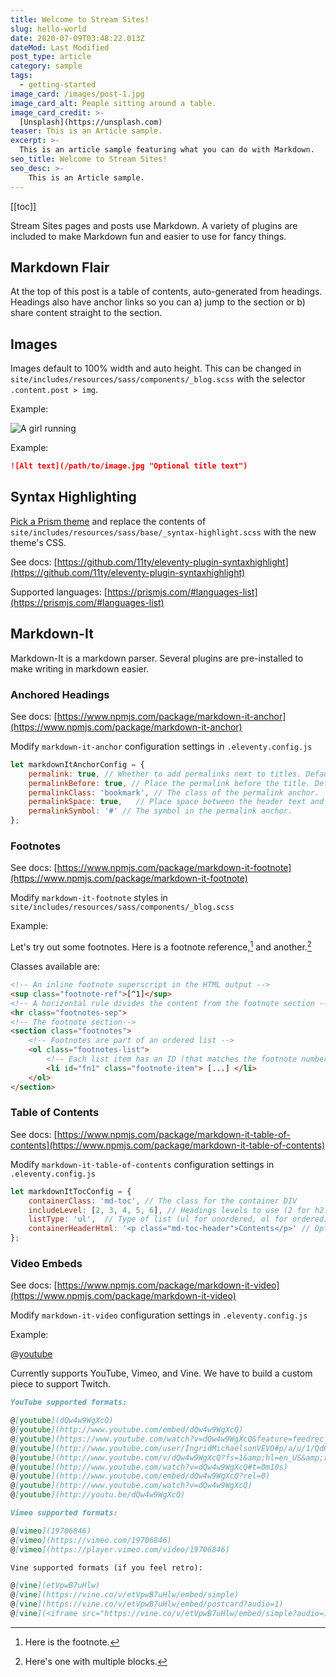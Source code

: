 ```yaml
---
title: Welcome to Stream Sites!
slug: hello-world
date: 2020-07-09T03:48:22.013Z
dateMod: Last Modified
post_type: article
category: sample
tags:
  - getting-started
image_card: /images/post-1.jpg
image_card_alt: People sitting around a table.
image_card_credit: >-
  [Unsplash](https://unsplash.com)
teaser: This is an Article sample.
excerpt: >-
  This is an article sample featuring what you can do with Markdown.
seo_title: Welcome to Stream Sites!
seo_desc: >-
    This is an Article sample.
---
```


[[toc]]

Stream Sites pages and posts use Markdown. A variety of plugins are included to make Markdown fun and easier to use for fancy things.

## Markdown Flair

At the top of this post is a table of contents, auto-generated from headings. Headings also have anchor links so you can a) jump to the section or b) share content straight to the section.

## Images

Images default to 100% width and auto height. This can be changed in `site/includes/resources/sass/components/_blog.scss` with the selector `.content.post > img`.

Example:

![A girl running](/images/post-3.jpg "A girl prepares to run")

Example:

```markdown
![Alt text](/path/to/image.jpg "Optional title text")
```

## Syntax Highlighting

[Pick a Prism theme](https://github.com/PrismJS/prism-themes) and replace the contents of `site/includes/resources/sass/base/_syntax-highlight.scss` with the new theme's CSS.

See docs: [https://github.com/11ty/eleventy-plugin-syntaxhighlight](https://github.com/11ty/eleventy-plugin-syntaxhighlight)

Supported languages: [https://prismjs.com/#languages-list](https://prismjs.com/#languages-list)

## Markdown-It

Markdown-It is a markdown parser. Several plugins are pre-installed to make writing in markdown easier.

### Anchored Headings

See docs: [https://www.npmjs.com/package/markdown-it-anchor](https://www.npmjs.com/package/markdown-it-anchor)

Modify `markdown-it-anchor` configuration settings in `.eleventy.config.js`

```js
let markdownItAnchorConfig = {
    permalink: true, // Whether to add permalinks next to titles. Default: true
    permalinkBefore: true, // Place the permalink before the title. Default: true
    permalinkClass: 'bookmark', // The class of the permalink anchor.
    permalinkSpace: true,	// Place space between the header text and the permalink anchor. Default: true
    permalinkSymbol: '#' // The symbol in the permalink anchor.
};
```

### Footnotes

See docs: [https://www.npmjs.com/package/markdown-it-footnote](https://www.npmjs.com/package/markdown-it-footnote)

Modify `markdown-it-footnote` styles in `site/includes/resources/sass/components/_blog.scss`

Example:

Let's try out some footnotes. Here is a footnote reference,[^1] and another.[^longnote]

[^1]: Here is the footnote.

[^longnote]: Here's one with multiple blocks.

Classes available are:

```html
<!-- An inline footnote superscript in the HTML output -->
<sup class="footnote-ref">[^1]</sup>
<!-- A horizontal rule divides the content from the footnote section -->
<hr class="footnotes-sep">
<!-- The footnote section-->
<section class="footnotes">
	<!-- Footnotes are part of an ordered list -->
	<ol class="footnotes-list">
		<!-- Each list item has an ID (that matches the footnote number) and a class -->
		<li id="fn1" class="footnote-item"> [...] </li>
	</ol>
</section>
```

### Table of Contents

See docs: [https://www.npmjs.com/package/markdown-it-table-of-contents](https://www.npmjs.com/package/markdown-it-table-of-contents)

Modify `markdown-it-table-of-contents` configuration settings in `.eleventy.config.js`

```js
let markdownItTocConfig = {
    containerClass: 'md-toc', // The class for the container DIV
    includeLevel: [2, 3, 4, 5, 6], // Headings levels to use (2 for h2:s etc)
    listType: 'ul',	 // Type of list (ul for unordered, ol for ordered)
    containerHeaderHtml: '<p class="md-toc-header">Contents</p>' // Optional HTML string for container header
};
```

### Video Embeds

See docs: [https://www.npmjs.com/package/markdown-it-video](https://www.npmjs.com/package/markdown-it-video)

Modify `markdown-it-video` configuration settings in `.eleventy.config.js`

Example:

@[youtube](lJIrF4YjHfQ)

Currently supports YouTube, Vimeo, and Vine. We have to build a custom piece to support Twitch.

```markdown
YouTube supported formats:

@[youtube](dQw4w9WgXcQ)
@[youtube](http://www.youtube.com/embed/dQw4w9WgXcQ)
@[youtube](https://www.youtube.com/watch?v=dQw4w9WgXcQ&feature=feedrec_centerforopenscience_index)
@[youtube](http://www.youtube.com/user/IngridMichaelsonVEVO#p/a/u/1/QdK8U-VIH_o)
@[youtube](http://www.youtube.com/v/dQw4w9WgXcQ?fs=1&amp;hl=en_US&amp;rel=0)
@[youtube](http://www.youtube.com/watch?v=dQw4w9WgXcQ#t=0m10s)
@[youtube](http://www.youtube.com/embed/dQw4w9WgXcQ?rel=0)
@[youtube](http://www.youtube.com/watch?v=dQw4w9WgXcQ)
@[youtube](http://youtu.be/dQw4w9WgXcQ)
```

```markdown
Vimeo supported formats:

@[vimeo](19706846)
@[vimeo](https://vimeo.com/19706846)
@[vimeo](https://player.vimeo.com/video/19706846)
```

```markdown
Vine supported formats (if you feel retro):

@[vine](etVpwB7uHlw)
@[vine](https://vine.co/v/etVpwB7uHlw/embed/simple)
@[vine](https://vine.co/v/etVpwB7uHlw/embed/postcard?audio=1)
@[vine](<iframe src="https://vine.co/v/etVpwB7uHlw/embed/simple?audio=1" width="600" height="600" frameborder="0"></iframe><script src="https://platform.vine.co/static/scripts/embed.js"></script>)
```
